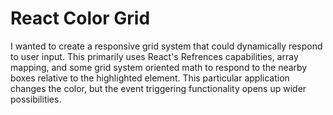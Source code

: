 # React Color Grid
I wanted to create a responsive grid system that could dynamically respond to user input.  This primarily uses React's Refrences capabilities, array mapping, and some grid system oriented math to respond to the nearby boxes relative to the highlighted element. This particular application changes the color, but the event triggering functionality opens up wider possibilities.
